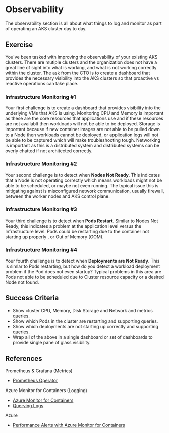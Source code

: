 # Observability

The observability section is all about what things to log and monitor as part of operating an AKS cluster day to day.

## Exercise

You've been tasked with improving the observability of your existing AKS clusters. There are mutiple clusters and the organization does not have a great line of sight into what is working, and what is not working correctly within the cluster. The ask from the CTO is to create a dashboard that provides the necessary visibility into the AKS clusters so that proactive vs reactive operations can take place.

### Infrastructure Monitoring #1

Your first challenge is to create a dashboard that provides visibility into the underlying VMs that AKS is using. Monitoring CPU and Memory is important as these are the core resources that applications use and if these resources are not availablt then workloads will not be able to be deployed. Storage is important because if new container images are not able to be pulled down to a Node then workloads cannot be deployed, or application logs will not be able to be captured which will make troubleshooting tough. Networking is important as this is a distributed system and distributed systems can be overly chatted if not architected correctly.

### Infrastructure Monitoring #2

Your second challenge is to detect when **Nodes Not Ready**. This indicates that a Node is not operating correctly which means workloads might not be able to be scheduled, or maybe not even running. The typical issue this is mitigating against is misconfigured network communication, usually firewall, between the worker nodes and AKS control plane.

### Infrastructure Monitoring #3

Your third challenge is to detect when **Pods Restart**. Similar to Nodes Not Ready, this indicates a problem at the application level versus the Infrastructure level. Pods could be restarting due to the container not starting up properly , or Out of Memory (OOM).

### Infrastructure Monitoring #4

Your fourth challenge is to detect when **Deployments are Not Ready**. This is simlar to Pods restarting, but how do you detect a workload deployment problem if the Pod does not even startup? Typical problems in this area are Pods not able to be scheduled due to Cluster resource capacity or a desired Node not found.

## Success Criteria

* Show cluster CPU, Memory, Disk Storage and Network and metrics queries.
* Show which Pods in the cluster are restarting and supporting queries.
* Show which deployments are not starting up correctly and supporting queries.
* Wrap all of the above in a single dashboard or set of dashboards to provide single pane of glass visibility.

## References

Prometheus & Grafana (Metrics)

* [Prometheus Operator](https://github.com/coreos/prometheus-operator)

Azure Monitor for Containers (Logging)

* [Azure Monitor for Containers](https://docs.microsoft.com/en-us/azure/azure-monitor/insights/container-insights-analyze)
* [Querying Logs](https://docs.microsoft.com/en-us/azure/azure-monitor/insights/container-insights-log-search)

Azure

* [Performance Alerts with Azure Monitor for Containers](https://docs.microsoft.com/bs-latn-ba/azure/azure-monitor/insights/container-insights-alerts)
